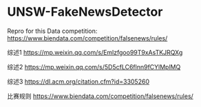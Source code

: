 # UNSW-FakeNewsDetector
Repro for this Data competition: https://www.biendata.com/competition/falsenews/rules/


综述1
https://mp.weixin.qq.com/s/Emlzfgoo99T9xAsTKJRQXg

综述2
https://mp.weixin.qq.com/s/5D5cfLC6flnn9fCYlMplMQ

综述3
https://dl.acm.org/citation.cfm?id=3305260

比赛规则
https://www.biendata.com/competition/falsenews/rules/
